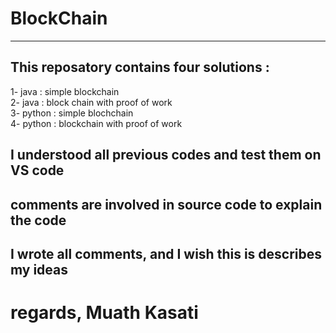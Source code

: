 # BlockChain
------------------------------------
## This reposatory contains four solutions :
1- java : simple blockchain<br />
2- java : block chain with proof of work<br />
3- python : simple blochchain<br />
4- python : blockchain with proof of work<br />
## I understood all previous codes and test them on VS code
## comments are involved in source code to explain the code
## I wrote all comments, and I wish this is describes my ideas
# regards, Muath Kasati
